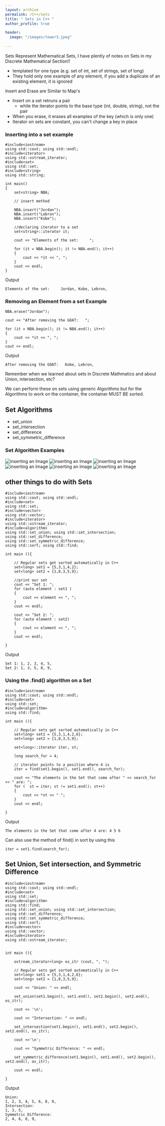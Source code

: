 ```yaml
---
layout: archive
permalink: /C++/sets
title: " Sets in C++ "
author_profile: true

header:
  image: "/images/tower3.jpeg"
  
---
```


Sets Represent Mathematical Sets, I have plently of notes on Sets in my Discrete Mathematical Section!!

- templated for one type (e.g. set of int, set of strings, set of long)
- They hold only one example of any element, if you add a duplicate of an existing element, it is ignored


Insert and Erase are Similar to Map's

- Insert on a set retruns a pair
  - while the iterator points to the base type (int, double, string), not the pair
- When you erase, it erases all examples of the key (which is only one)
- Iterator on sets are constant, you can't change a key in place

### Inserting into a set example

    #include<iostream>
    using std::cout; using std::endl;
    #include<iterator>
    using std::ostream_iterator;
    #include<set>
    using std::set;
    #include<string>
    using std::string;

    int main()
    {
        set<string> NBA;

        // insert method

        NBA.insert("Jordan");
        NBA.insert("Lebron");
        NBA.insert("Kobe");

        //declaring iterator to a set
        set<string>::iterator it;

        cout << "Elements of the set:     ";

        for (it = NBA.begin(); it != NBA.end(); it++)
        {
            cout << *it << ", ";
        }
        cout << endl;
    }

Output

    Elements of the set:     Jordan, Kobe, Lebron, 


### Removing an Element from a set Example


    NBA.erase("Jordan");

    cout << "After removing the GOAT:   ";
    
    for (it = NBA.begin(); it != NBA.end(); it++)
    {
        cout << *it << ", ";
    }
    cout << endl;



Output

    After removing the GOAT:   Kobe, Lebron,

Remember when we learned about sets in Discrete Mathmatics and about Union, intersection, etc? 

We can perform these on sets using generic Algorithms but for the Algorithms to work on the container, the container MUST BE sorted.

## Set Algorithms

- set_union
- set_intersection
- set_difference
- set_symmetric_difference



### Set Algorithm Examples

![inserting an Image](/images/C++/sets/Page1.jpg)
![inserting an Image](/images/C++/sets/Page2.jpg)
![inserting an Image](/images/C++/sets/Page3.jpg)
![inserting an Image](/images/C++/sets/Page4.jpg)
![inserting an Image](/images/C++/sets/Page5.jpg)
![inserting an Image](/images/C++/sets/Page6.jpg)



## other things to do with Sets


    #include<iostream>
    using std::cout; using std::endl;
    #include<set>
    using std::set;
    #include<vector>
    using std::vector;
    #include<iterator>
    using std::ostream_iterator;
    #include<algorithm>
    using std::set_union; using std::set_intersection;
    using std::set_difference;
    using std::set_symmetric_difference;
    using std::sort; using std::find;

    int main (){

        // Regular sets get sorted automatically in C++
        set<long> set1 = {5,3,1,4,2};
        set<long> set2 = {1,8,3,5,9};

        //print our set
        cout << "Set 1: ";
        for (auto element : set1 )
        {
            cout << element << ", ";
        }
        cout << endl;

        cout << "Set 2: ";
        for (auto element : set2)
        {
            cout << element << ", ";
        }
        cout << endl;
    
    }

Output

    Set 1: 1, 2, 3, 4, 5, 
    Set 2: 1, 3, 5, 8, 9,



### Using the .find() algorithm on a Set


    #include<iostream>
    using std::cout; using std::endl;
    #include<set>
    using std::set;
    #include<algorithm>
    using std::find;

    int main (){

        // Regular sets get sorted automatically in C++
        set<long> set1 = {5,3,1,4,2,6};   
        set<long> set2 = {1,8,3,5,9};

        set<long>::iterator iter, st;

        long search_for = 4;

        // iterator points to a position where 4 is
        iter = find(set1.begin(), set1.end(), search_for);

        cout << "The elements in the Set that come after " << search_for << " are: ";
        for (  st = iter; st != set1.end(); st++)
        {
            cout << *st << " ";
        }
        cout << endl;

    }

Output

    The elements in the Set that come after 4 are: 4 5 6 



Can also use the method of find() in sort by using this

    iter = set1.find(search_for); 

## Set Union, Set intersection, and Symmetric Difference


    #include<iostream>
    using std::cout; using std::endl;
    #include<set>
    using std::set;
    #include<algorithm>
    using std::find;
    using std::set_union; using std::set_intersection;
    using std::set_difference;
    using std::set_symmetric_difference;
    using std::sort;
    #include<vector>
    using std::vector;
    #include<iterator>
    using std::ostream_iterator;


    int main (){

        ostream_iterator<long> os_itr (cout, ", ");

        // Regular sets get sorted automatically in C++
        set<long> set1 = {5,3,1,4,2,6};   
        set<long> set2 = {1,8,3,5,9};

        cout << "Union: " << endl;

        set_union(set1.begin(), set1.end(), set2.begin(), set2.end(), os_itr);

        cout << '\n';

        cout << "Intersection: " << endl;

        set_intersection(set1.begin(), set1.end(), set2.begin(), set2.end(), os_itr);

        cout <<'\n';

        cout << "Symmetric Difference: " << endl;
        
        set_symmetric_difference(set1.begin(), set1.end(), set2.begin(), set2.end(), os_itr);

        cout << endl;

    }

Output

    Union: 
    1, 2, 3, 4, 5, 6, 8, 9, 
    Intersection: 
    1, 3, 5, 
    Symmetric Difference: 
    2, 4, 6, 8, 9, 

